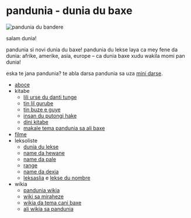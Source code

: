 # pandunia - dunia du baxe

![](http://www.pandunia.info/bandir/bandir.png "pandunia du bandere")

salam dunia!

pandunia si novi dunia du baxe!
pandunia du lekse laya ca mey fene da dunia:
afrike, amerike, asia, europe
– ca dunia baxe xudu wakila momi pan dunia!

eska te jana pandunia?
te abla darsa pandunia sa uza [mini darse](mini_darse.html).


* [aboce](abc.md)
* kitabe
    * [lili urse du danti tunge](urse_dante.md)
    * [tin lil gurube](3_lil_gurube.md)
    * [tin buze e guye](3_buze_e_guye.md)
    * [insan du putongi hake](putong_hake.md)
    * [dini kitabe](dini_kitabe.md)
    * [makale tema pandunia sa ali baxe](makal_tema_pandunia.md)
* [filme](filme.md)
* leksoliste
    * [dunia du lekse](lekse/dunia_loge.html)
    * [name da hewane](lekse/hewan.html)
    * [name da pale](lekse/pal.html)
    * [range](lekse/ange.md)
    * [name da dexia](dexonam.md)
    * [leksaslia](leksaslia.md) e [lekse du nombre](lekse_du_nombre.md)
* wikia
    * [pandunia wikia](https://pandunia.wikia.com/wiki/Pandunia_Wiki)
    * [wiki sa miraheze](https://pandunia.miraheze.org/wiki/Xefi_varkolate)
    * [wikia da tema cani baxe](http://eo.sani-bax.wikia.com/wiki/Kategorio:Sani_bax)
    * [ali wikia sa pandunia](http://eo.pandunia.wikia.com/wiki/Ali_pandunia_wikia)

